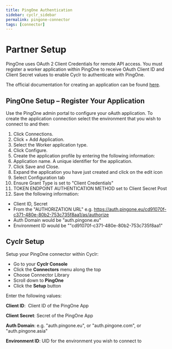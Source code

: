 ```yaml
---
title: PingOne Authentication
sidebar: cyclr_sidebar
permalink: pingone-connector
tags: [connector]
---
```


# Partner Setup

PingOne uses OAuth 2 Client Credentials for remote API access. You must register a worker application within PingOne to receive OAuth Client ID and Client Secret values to enable Cyclr to authenticate with PingOne.

The official documentation for creating an application can be found [here](https://apidocs.pingidentity.com/pingone/platform/v1/api/#getting-started).

## PingOne Setup – Register Your Application

Use the PingOne admin portal to configure your oAuth application. To create the application connection select the environment  that you wish to connect to and then:

 1. Click Connections.
 2. Click + Add Application.
 3. Select the Worker application type.
 4. Click Configure.
 5. Create the application profile by entering the following information:
 6. Application name. A unique identifier for the application. 
 9. Click Save and Close.
 10. Expand the application you have just created and click on the edit icon
 11. Select Configuration tab 
 12. Ensure Grant Type is set to "Client Credentials"
 13. TOKEN ENDPOINT AUTHENTICATION METHOD set to Client Secret Post
 14. Save the following information:
 * Client ID, Secret
 * From the "AUTHORIZATION URL" e.g. https://auth.pingone.eu/cd91070f-c371-480e-80b2-753c735f8aa1/as/authorize
 * Auth Domain would be "auth.pingone.eu"
 * Environment  ID would be ""cd91070f-c371-480e-80b2-753c735f8aa1"

## Cyclr Setup

Setup your PingOne connector within Cyclr:

*   Go to your **Cyclr Console**
*   Click the **Connectors** menu along the top
*   Choose Connector Library
*   Scroll down to **PingOne**
*   Click the **Setup** button

Enter the following values:

**Client ID**:  Client ID of the PingOne App

**Client Secret**: Secret of the PingOne App

 **Auth Domain**: e.g. "auth.pingone.eu", or "auth.pingone.com", or "auth.pingone.asia"
 
 **Environment ID**: UID for the environment you wish to connect to
